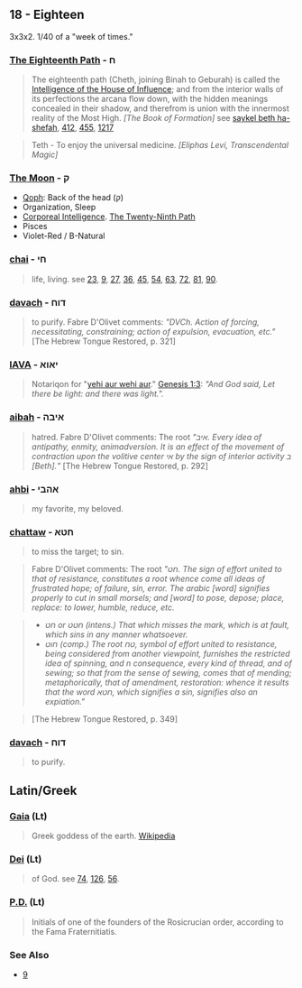 ## 18 - Eighteen
3x3x2. 1/40 of a "week of times."

### [The Eighteenth Path](/keys/Ch) - ח
> The eighteenth path (Cheth, joining Binah to Geburah) is called the [Intelligence of the House of Influence](1217); and from the interior walls of its perfections the arcana flow down, with the hidden meanings concealed in their shadow, and therefrom is union with the innermost reality of the Most High. *[The Book of Formation]* see [saykel beth ha-shefah](/keys/ShKL.BITh.HShPO), [412](412), [455](455), [1217](1217)

> Teth - To enjoy the universal medicine. *[Eliphas Levi, Transcendental Magic]*

### [The Moon](/keys/Q) - ק

- [Qoph](100): Back of the head (ק)
- Organization, Sleep
- [Corporeal Intelligence](/keys/ShKL.MVGShM). [The Twenty-Ninth Path](28)
- Pisces
- Violet-Red / B-Natural

### [chai](/keys/ChI) - חי
> life, living. see [23](23), [9](9), [27](27), [36](36), [45](45), [54](54), [63](63), [72](72), [81](81), [90](90).

### [davach](/keys/DVCh) - דוח
> to purify. Fabre D'Olivet comments: *"DVCh. Action of forcing, necessitating, constraining; action of expulsion, evacuation, etc."* [The Hebrew Tongue Restored, p. 321]

### [IAVA](/keys/IAVA) - יאוא
> Notariqon for "[yehi aur wehi aur](/keys/IHI.AVR.VIHI.AVR)." [Genesis 1:3](http://biblehub.com/genesis/1-3.htm): *"And God said, Let there be light: and there was light.".*

### [aibah](/keys/AIBH) - איבה
> hatred. Fabre D'Olivet comments: The root *"איב. Every idea of antipathy, enmity, animadversion. It is an effect of the movement of contraction upon the volitive center אי by the sign of interior activity ב [Beth]."* [The Hebrew Tongue Restored, p. 292]

### [ahbi](/keys/AHBI) - אהבי
> my favorite, my beloved.

### [chattaw](/keys/ChTA) - חטא
> to miss the target; to sin.

> Fabre D'Olivet comments: The root *"חט. The sign of effort united to that of resistance, constitutes a root whence come all ideas of frustrated hope; of failure, sin, error. The arabic [word] signifies properly to cut in small morsels; and [word] to pose, depose; place, replace: to lower, humble, reduce, etc.*

> - *חט or חטט (intens.) That which misses the mark, which is at fault, which sins in any manner whatsoever.*
> - *חוט (comp.) The root טח, symbol of effort united to resistance, being considered from another viewpoint, furnishes the restricted idea of spinning, and n consequence, every kind of thread, and of sewing; so that from the sense of sewing, comes that of mending; metaphorically, that of amendment, restoration: whence it results that the word חטא, which signifies a sin, signifies also an expiation."*

> [The Hebrew Tongue Restored, p. 349]

### [davach](/keys/DVCh) - דוח
> to purify.

## Latin/Greek

### [Gaia](/latin?word=gaia) (Lt)
> Greek goddess of the earth. [Wikipedia](https://en.wikipedia.org/wiki/Gaia_%28mythology%29)

### [Dei](/latin?word=Dei) (Lt)
> of God. see [74](74), [126](126), [56](56).

### [P.D.](/latin?word=P.D) (Lt)
> Initials of one of the founders of the Rosicrucian order, according to the Fama Fraternitiatis.

### See Also

- [9](9)